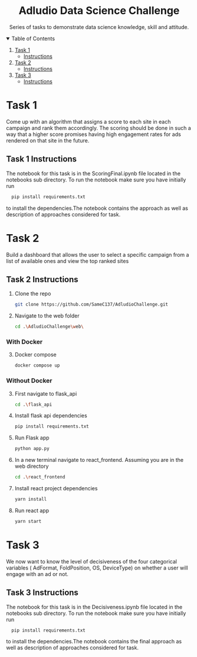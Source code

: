 <br />
<p align="center">

  <h1 align="center">Adludio Data Science Challenge</h1>

  <p align="center">
    Series of tasks to demonstrate data science knowledge, skill and attitude. 
    </p> 
</p>

<details open="open">
  <summary>Table of Contents</summary>
  <ol>
    <li>
      <a href="#task-1">Task 1</a>
      <ul>
        <li><a href="#task-1-instructions">Instructions</a></li>
      </ul>
    </li>
    <li>
      <a href="#task-2">Task 2</a>
      <ul>
        <li><a href="#task-2-instructions">Instructions</a></li>
      </ul>
    </li>
    <li>
      <a href="#task-3">Task 3</a>
      <ul>
        <li><a href="#task-3-instructions">Instructions</a></li>
      </ul>
    </li>
  </ol>
</details>

# Task 1

 Come up with an algorithm that assigns a score to each site in each campaign and rank them accordingly. The scoring should be done in such a way that a higher score promises having high engagement rates for ads rendered on that site in the future.

## Task 1 Instructions
The notebook for this task is in the ScoringFinal.ipynb file located in the notebooks sub directory. To run the notebook make sure you have initially run  
```python
  pip install requirements.txt
```
to install the dependencies.The notebook contains the approach as well as description of approaches considered for task.
# Task 2
Build a dashboard that allows the user to select a specific campaign from a list of available ones and view the top ranked sites

## Task 2 Instructions
1. Clone the repo
   ```sh
   git clone https://github.com/SameC137/AdludioChallenge.git
   ```
2. Navigate to the web folder
    ```sh
    cd .\AdludioChallenge\web\
    ```

### With Docker
3. Docker compose
    ```sh
    docker compose up
    ```

### Without Docker
3. First navigate to flask_api
    ```sh
    cd .\flask_api
    ```
4. Install flask api dependencies
    ```sh
    pip install requirements.txt
    ```
5. Run Flask app
    ```sh
    python app.py
    ```

6. In a new terminal navigate to react_frontend. Assuming you are in the web directory
    ```sh
    cd .\react_frontend
    ```
4. Install react project dependencies
    ```sh
    yarn install
    ```
5. Run react app
    ```sh
    yarn start
    ```


# Task 3

We now want to know the level of decisiveness of the four categorical variables ( AdFormat, FoldPosition, OS, DeviceType) on whether a user will engage with an ad or not.

## Task 3 Instructions
The notebook for this task is in the Decisiveness.ipynb file located in the notebooks sub directory. To run the notebook make sure you have initially run  
```python
  pip install requirements.txt
```
to install the dependencies.The notebook contains the final approach as well as description of approaches considered for task.




 
